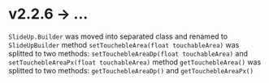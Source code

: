 # v2.2.6 -> ... 
`SlideUp.Builder` was moved into separated class and renamed to `SlideUpBuilder`
method `setTouchebleArea(float touchableArea)` was splitted to two methods: `setTouchebleAreaDp(float touchableArea)` and `setTouchebleAreaPx(float touchableArea)`
method `getTouchebleArea()` was splitted to two methods: `getTouchebleAreaDp()` and `getTouchebleAreaPx()`